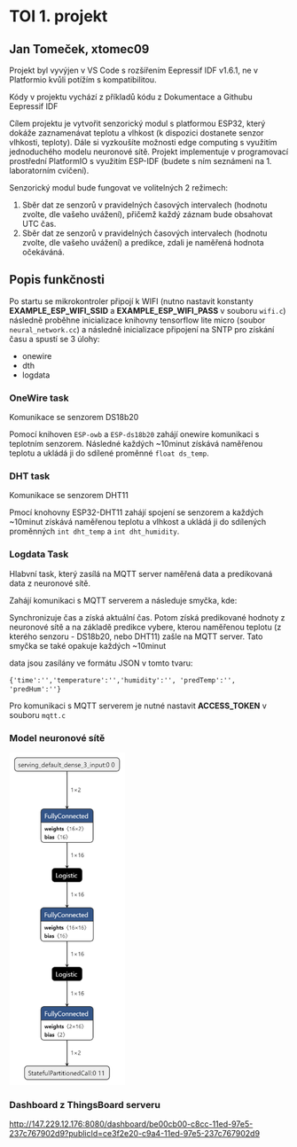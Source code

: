 # TOI 1. projekt
## Jan Tomeček, xtomec09

Projekt byl vyvýjen v VS Code s rozšířením Eepressif IDF v1.6.1, ne v Platformio kvůli potížím s kompatibilitou.

Kódy v projektu vychází z příkladů kódu z Dokumentace a Githubu Eepressif IDF

Cílem projektu je vytvořit senzorický modul s platformou ESP32, který dokáže zaznamenávat teplotu a vlhkost (k dispozici dostanete senzor vlhkosti, teploty). Dále si vyzkoušíte možnosti edge computing s využitím jednoduchého modelu neuronové sítě. Projekt implementuje v programovací prostřední PlatformIO s využitím ESP-IDF (budete s ním seznámeni na 1. laboratorním cvičení).

Senzorický modul bude fungovat ve volitelných 2 režimech:

1.	Sběr dat ze senzorů v pravidelných časových intervalech (hodnotu zvolte, dle vašeho uvážení), přičemž každý záznam bude obsahovat UTC čas.
2.	Sběr dat ze senzorů v pravidelných časových intervalech (hodnotu zvolte, dle vašeho uvážení) a predikce, zdali je naměřená hodnota očekáváná.

## Popis funkčnosti

Po startu se mikrokontroler připojí k WIFI (nutno nastavit konstanty **EXAMPLE_ESP_WIFI_SSID** a **EXAMPLE_ESP_WIFI_PASS** v souboru `wifi.c`) následně proběhne inicializace knihovny tensorflow lite micro (soubor `neural_network.cc`) a následně inicializace připojení na SNTP pro získání času a spustí se 3 úlohy:
- onewire
- dth
- logdata

### OneWire task
Komunikace se senzorem DS18b20

Pomocí knihoven `ESP-owb` a `ESP-ds18b20` zahájí onewire komunikaci s teplotním senzorem. Následné každých ~10minut získává naměřenou teplotu a ukládá ji do sdílené proměnné `float ds_temp`.

### DHT task
Komunikace se senzorem DHT11

Pmocí knohovny ESP32-DHT11 zahájí spojení se senzorem a každých ~10minut získává naměřenou teplotu a vlhkost a ukládá ji do sdílených proměnných `int dht_temp` a `int dht_humidity`.

### Logdata Task
Hlabvní task, který zasílá na MQTT server naměřená data a predikovaná data z neuronové sítě.

Zahájí komunikaci s MQTT serverem a následuje smyčka, kde:

Synchronizuje čas a získá aktuální čas. Potom získá predikované hodnoty z neuronové sítě a na základě predikce vybere, kterou naměřenou teplotu (z kterého senzoru - DS18b20, nebo DHT11) zašle na MQTT server. Tato smyčka se také opakuje každých ~10minut

data jsou zasílány ve formátu JSON v tomto tvaru:
```
{'time':'','temperature':'','humidity':'', 'predTemp':'', 'predHum':''}
```

Pro komunikaci s MQTT serverem je nutné nastavit **ACCESS_TOKEN** v souboru `mqtt.c`

### Model neuronové sítě
<img src="./nn_model/model.tflite.png" height="600">

### Dashboard z ThingsBoard serveru
http://147.229.12.176:8080/dashboard/be00cb00-c8cc-11ed-97e5-237c767902d9?publicId=ce3f2e20-c9a4-11ed-97e5-237c767902d9
